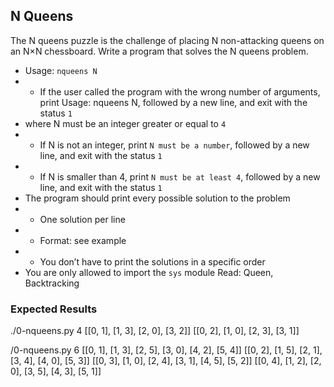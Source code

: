 ## N Queens

The N queens puzzle is the challenge of placing N non-attacking queens on an N×N chessboard. Write a program that solves the N queens problem.

- Usage: `nqueens N`
- - If the user called the program with the wrong number of arguments, print Usage: nqueens N, followed by a new line, and exit with the status `1`
- where N must be an integer greater or equal to `4`
- - If N is not an integer, print `N must be a number`, followed by a new line, and exit with the status `1`
- - If N is smaller than 4, print `N must be at least 4`, followed by a new line, and exit with the status `1`
- The program should print every possible solution to the problem
- - One solution per line
- - Format: see example
- - You don’t have to print the solutions in a specific order
- You are only allowed to import the `sys` module
Read: Queen, Backtracking


### Expected Results
./0-nqueens.py 4
[[0, 1], [1, 3], [2, 0], [3, 2]]
[[0, 2], [1, 0], [2, 3], [3, 1]]

/0-nqueens.py 6
[[0, 1], [1, 3], [2, 5], [3, 0], [4, 2], [5, 4]]
[[0, 2], [1, 5], [2, 1], [3, 4], [4, 0], [5, 3]]
[[0, 3], [1, 0], [2, 4], [3, 1], [4, 5], [5, 2]]
[[0, 4], [1, 2], [2, 0], [3, 5], [4, 3], [5, 1]]
